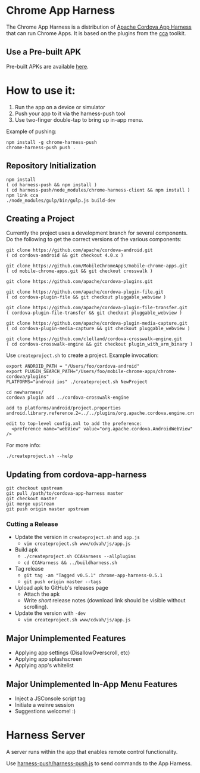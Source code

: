 # Chrome App Harness

The Chrome App Harness is a distribution of [Apache Cordova App Harness](https://git-wip-us.apache.org/repos/asf/cordova-app-harness.git)
that can run Chrome Apps. It is based on the plugins from the
[cca](https://github.com/MobileChromeApps/mobile-chrome-apps) toolkit.

## Use a Pre-built APK
Pre-built APKs are available [here](https://github.com/MobileChromeApps/chrome-app-harness/releases).

# How to use it:
1. Run the app on a device or simulator
2. Push your app to it via the harness-push tool
3. Use two-finger double-tap to bring up in-app menu.

Example of pushing:

    npm install -g chrome-harness-push
    chrome-harness-push push .

## Repository Initialization

    npm install
    ( cd harness-push && npm install )
    ( cd harness-push/node_modules/chrome-harness-client && npm install )
    npm link cca
    ./node_modules/gulp/bin/gulp.js build-dev

## Creating a Project

Currently the project uses a development branch for several components. Do the following to get the correct versions of the various components:

    git clone https://github.com/apache/cordova-android.git
    ( cd cordova-android && git checkout 4.0.x ) 

    git clone https://github.com/MobileChromeApps/mobile-chrome-apps.git
    ( cd mobile-chrome-apps.git && git checkout crosswalk )

    git clone https://github.com/apache/cordova-plugins.git

    git clone https://github.com/apache/cordova-plugin-file.git
    ( cd cordova-plugin-file && git checkout pluggable_webview )

    git clone https://github.com/apache/cordova-plugin-file-transfer.git
    ( cordova-plugin-file-transfer && git checkout pluggable_webview )

    git clone https://github.com/apache/cordova-plugin-media-capture.git
    ( cd cordova-plugin-media-capture && git checkout pluggable_webview )

    git clone https://github.com/clelland/cordova-crosswalk-engine.git
    ( cd cordova-crosswalk-engine && git checkout plugin_with_arm_binary )


Use `createproject.sh` to create a project. Example invocation:

    export ANDROID_PATH = "/Users/foo/cordova-android"
    export PLUGIN_SEARCH_PATH="/Users/foo/mobile-chrome-apps/chrome-cordova/plugins"
    PLATFORMS="android ios" ./createproject.sh NewProject

    cd newharness/
    cordova plugin add ../cordova-crosswalk-engine

    add to platforms/android/project.properties
    android.library.reference.2=../../plugins/org.apache.cordova.engine.crosswalk/libs/xwalk_core_library

    edit to top-level config.xml to add the preference:
      <preference name="webView" value="org.apache.cordova.AndroidWebView" />
    
For more info:

    ./createproject.sh --help

## Updating from cordova-app-harness

    git checkout upstream
    git pull /path/to/cordova-app-harness master
    git checkout master
    git merge upstream
    git push origin master upstream

### Cutting a Release

- Update the version in `createproject.sh` and `app.js`
  - `vim createproject.sh www/cdvah/js/app.js`
- Build apk
  - `./createproject.sh CCAHarness --allplugins`
  - `cd CCAHarness && ../buildharness.sh`
- Tag release
  - `git tag -am "Tagged v0.5.1" chrome-app-harness-0.5.1`
  - `git push origin master --tags`
- Upload apk to GitHub's releases page
  - Attach the apk
  - Write *short* release notes (download link should be visible without scrolling).
- Update the version with `-dev`
  - `vim createproject.sh www/cdvah/js/app.js`

## Major Unimplemented Features
* Applying app settings (DisallowOverscroll, etc)
* Applying app splashscreen
* Applying app's whitelist

## Major Unimplemented In-App Menu Features
* Inject a JSConsole script tag
* Initiate a weinre session
* Suggestions welcome! :)

# Harness Server

A server runs within the app that enables remote control functionality.

Use [harness-push/harness-push.js](harness-push/README.md) to send commands to the App Harness.

